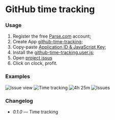 # GitHub time tracking


### Usage
 1. Register the free [Parse.com](https://www.parse.com/#signup) account;
 2. Create App [github-time-tracking](https://www.parse.com/apps/new);
 3. Copy-paste [Application ID & JavaScript Key](https://www.parse.com/apps/quickstart?app_id=github-time-tracker#parse_data/web/existing);
 4. Install the [github-time-tracking.user.js](github-time-tracking.user.js);
 5. Open [project issus](https://github.com/RubaXa/github-time-tracking/issues/1)
 6. Click on clock, profit.


### Examples
 ![Issue view](https://dl.dropboxusercontent.com/s/ijyzp40ck7x4zdo/Screenshot%202014-05-16%2017.11.18.png)
 ![Time tracking](https://dl.dropboxusercontent.com/s/1fuggavm0nqew1x/Screenshot%202014-05-16%2017.14.27.png)
 ![4h 25m](https://dl.dropboxusercontent.com/s/vlwkgqyq08tez09/Screenshot%202014-05-16%2017.16.23.png)
 ![Issues](https://dl.dropboxusercontent.com/s/5o99jqrzqclcx16/Screenshot%202014-05-16%2017.17.21.png)


### Changelog
 - *0.1.0* — Time tracking
